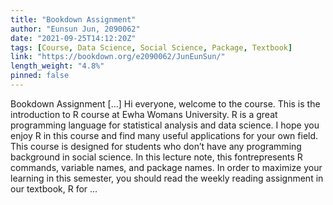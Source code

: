 ```yaml
---
title: "Bookdown Assignment"
author: "Eunsun Jun, 2090062"
date: "2021-09-25T14:12:20Z"
tags: [Course, Data Science, Social Science, Package, Textbook]
link: "https://bookdown.org/e2090062/JunEunSun/"
length_weight: "4.8%"
pinned: false
---
```


Bookdown Assignment [...] Hi everyone, welcome to the course. This is the introduction to R course at Ewha Womans University. R is a great programming language for statistical analysis and data science. I hope you enjoy R in this course and find many useful applications for your own field. This course is designed for students who don’t have any programming background in social science. In this lecture note, this fontrepresents R commands, variable names, and package names. In order to maximize your learning in this semester, you should read the weekly reading assignment in our textbook, R for  ...

